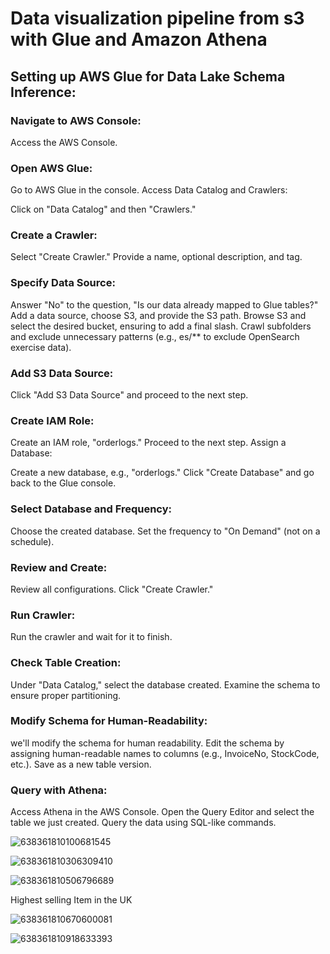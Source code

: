 # Data visualization pipeline from s3 with Glue and Amazon Athena 

## Setting up AWS Glue for Data Lake Schema Inference:

### Navigate to AWS Console:

 Access the AWS Console.

### Open AWS Glue:

Go to AWS Glue in the console.
Access Data Catalog and Crawlers:

Click on "Data Catalog" and then "Crawlers."

### Create a Crawler:

Select "Create Crawler."
Provide a name, optional description, and tag.

### Specify Data Source:

Answer "No" to the question, "Is our data already mapped to Glue tables?"
Add a data source, choose S3, and provide the S3 path.
Browse S3 and select the desired bucket, ensuring to add a final slash.
Crawl subfolders and exclude unnecessary patterns (e.g., es/** to exclude OpenSearch exercise data).

### Add S3 Data Source:

Click "Add S3 Data Source" and proceed to the next step.

### Create IAM Role:

Create an IAM role,  "orderlogs."
Proceed to the next step.
Assign a Database:

Create a new database, e.g., "orderlogs."
Click "Create Database" and go back to the Glue console.

### Select Database and Frequency:

Choose the created database.
Set the frequency to "On Demand" (not on a schedule).

### Review and Create:

Review all configurations.
Click "Create Crawler."

### Run Crawler:

Run the crawler and wait for it to finish.

### Check Table Creation:

Under "Data Catalog," select the database created.
Examine the schema to ensure proper partitioning.

### Modify Schema for Human-Readability:

we'll modify the schema for human readability.
Edit the schema by assigning human-readable names to columns (e.g., InvoiceNo, StockCode, etc.).
Save as a new table version.

### Query with Athena:

Access Athena in the AWS Console.
Open the Query Editor and select the table we just created.
Query the data using SQL-like commands.

![638361810100681545](https://github.com/yvens94/AWSEcommerceAnalyticsInfrastructure/assets/68969793/111f15cd-7590-4948-aa9c-8b76ef78331b)

![638361810306309410](https://github.com/yvens94/AWSEcommerceAnalyticsInfrastructure/assets/68969793/9b31b4cf-0ebc-4b68-bb9c-a39ce24df2e5)

![638361810506796689](https://github.com/yvens94/AWSEcommerceAnalyticsInfrastructure/assets/68969793/5db4c21f-89c4-43b1-b1b6-ba48193a03d8)



Highest selling Item in the UK

![638361810670600081](https://github.com/yvens94/AWSEcommerceAnalyticsInfrastructure/assets/68969793/9112b194-4869-4d11-86a1-65fc41063ed6)

![638361810918633393](https://github.com/yvens94/AWSEcommerceAnalyticsInfrastructure/assets/68969793/4818fda0-65e3-49a9-8a40-e1ede8a82e85)



